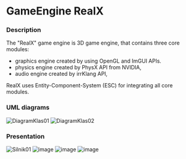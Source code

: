 # GameEngine RealX

### Description

The "RealX" game engine is 3D game engine, that contains three core modules:
- graphics engine created by using OpenGL and ImGUI APIs.
- physics engine created by PhysX API from NVIDIA,
- audio engine created by irrKlang API,

RealX uses Entity-Component-System (ESC) for integrating all core modules.

### UML diagrams

![DiagramKlas01](https://user-images.githubusercontent.com/72278818/224539803-0a5e5b58-4550-4841-809d-f6e72e4fdaf9.jpg)
![DiagramKlas02](https://user-images.githubusercontent.com/72278818/224539809-2bf5c970-51b3-4065-af47-4a57e2c9d08d.jpg)

### Presentation

![Silnik01](https://user-images.githubusercontent.com/72278818/224540182-d3454d73-f83a-48b4-9c14-dcaa4a1000cb.png)
![image](https://user-images.githubusercontent.com/72278818/224540199-5473dadb-ded2-4da0-b75c-3405f9d8dfb4.png)
![image](https://user-images.githubusercontent.com/72278818/224540206-3cba420e-3cf9-4f53-b87c-c0fefbb291dd.png)
![image](https://user-images.githubusercontent.com/72278818/224540217-354d90df-c5e6-4b1a-bbe2-1ccc151a067c.png)

